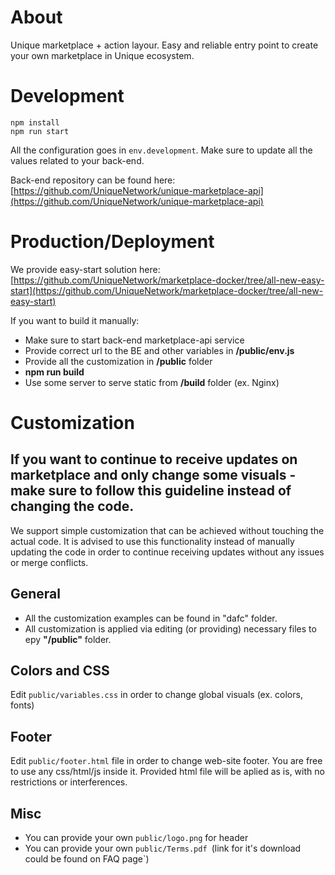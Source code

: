 # About
Unique marketplace + action layour. Easy and reliable entry point to create your own marketplace in Unique ecosystem.
# Development
```
npm install
npm run start
```
All the configuration goes in ```env.development```. Make sure to update all the values related to your back-end.

Back-end repository can be found here: [https://github.com/UniqueNetwork/unique-marketplace-api](https://github.com/UniqueNetwork/unique-marketplace-api)

# Production/Deployment
We provide easy-start solution here: [https://github.com/UniqueNetwork/marketplace-docker/tree/all-new-easy-start](https://github.com/UniqueNetwork/marketplace-docker/tree/all-new-easy-start)

If you want to build it manually:
- Make sure to start back-end marketplace-api service
- Provide correct url to the BE and other variables in **/public/env.js**
- Provide all the customization in **/public** folder
- **npm run build**
- Use some server to serve static from **/build** folder (ex. Nginx)

# Customization
## **If you want to continue to receive updates on marketplace and only change some visuals - make sure to follow this guideline instead of changing the code.**

We support simple customization that can be achieved without touching the actual code. It is advised to use this functionality instead of manually updating the code in order to continue receiving updates without any issues or merge conflicts.

## General
- All the customization examples can be found in "dafc" folder.
- All customization is applied via editing (or providing) necessary files to еру  **"/public"** folder.
## Colors and CSS
Edit ```public/variables.css``` in order to change global visuals (ex. colors, fonts)
## Footer
Edit ```public/footer.html``` file in order to change web-site footer. You are free to use any css/html/js inside it. Provided html file will be aplied as is, with no restrictions or interferences.

## Misc
- You can provide your own ```public/logo.png``` for header
- You can provide your own ```public/Terms.pdf ```(link for it's download could be found on FAQ page`)